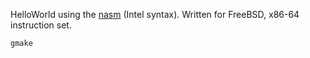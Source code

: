 HelloWorld using the [nasm](https://nasm.us) (Intel syntax). Written for FreeBSD, x86-64 instruction set.

```shell
gmake
```
